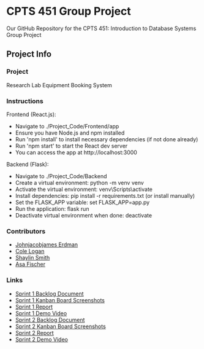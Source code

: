 # CPTS 451 Group Project
Our GitHub Repository for the CPTS 451: Introduction to Database Systems Group Project

## Project Info

### Project
Research Lab Equipment Booking System

### Instructions
Frontend (React.js):
- Navigate to ./Project_Code/Frontend/app
- Ensure you have Node.js and npm installed
- Run 'npm install' to install necessary dependencies (if not done already)
- Run 'npm start' to start the React dev server
- You can access the app at http://localhost:3000

Backend (Flask):
- Navigate to ./Project_Code/Backend
- Create a virtual environment: python -m venv venv
- Activate the virtual environment: venv\Scripts\activate
- Install dependencies: pip install -r requirements.txt (or install manually)
- Set the FLASK_APP variable: set FLASK_APP=app.py
- Run the application: flask run
- Deactivate virtual environment when done: deactivate

### Contributors
- [Johnjacobjames Erdman](https://github.com/j3erdman)
- [Cole Logan](https://github.com/clogan1227)
- [Shaylin Smith](https://github.com/plasmaaShark)
- [Asa Fischer](https://github.com/afischa)

### Links
- [Sprint 1 Backlog Document](https://github.com/j3erdman/CPTS-451-Group-Project/blob/main/Documentation/Sprint_1_Backlog_Document.pdf)
- [Sprint 1 Kanban Board Screenshots](https://github.com/j3erdman/CPTS-451-Group-Project/blob/main/Documentation/Kanban_Board_Screenshots_Sprint_1.pdf)
- [Sprint 1 Report](https://github.com/j3erdman/CPTS-451-Group-Project/blob/main/Documentation/sprint_report_1.md)
- [Sprint 1 Demo Video](https://www.youtube.com/watch?v=MOndm01JRiQ)
- [Sprint 2 Backlog Document](https://github.com/j3erdman/CPTS-451-Group-Project/blob/main/Documentation/Sprint_2_Backlog_Document.pdf)
- [Sprint 2 Kanban Board Screenshots](https://github.com/j3erdman/CPTS-451-Group-Project/blob/main/Documentation/Kanban_Board_Screenshots_Sprint_2.pdf)
- [Sprint 2 Report](https://github.com/j3erdman/CPTS-451-Group-Project/blob/main/Documentation/sprint_report_2.md)
- [Sprint 2 Demo Video](https://www.youtube.com/watch?v=uzhWvEYJcWc)
